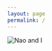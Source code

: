 ```yaml
---
layout: page
permalink: /
---
```


![Nao and I][griz-nao-picture]

[griz-nao-picture]: {{site.baseurl}}/_images/griz_and_nao.jpg